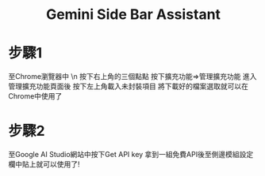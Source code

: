 <h1 align="center">Gemini Side Bar Assistant</h1>

# 步驟1
至Chrome瀏覽器中 \n
按下右上角的三個點點
按下擴充功能=>管理擴充功能
進入管理擴充功能頁面後
按下左上角載入未封裝項目
將下載好的檔案選取就可以在Chrome中使用了
# 步驟2
至Google AI Studio網站中按下Get API key
拿到一組免費API後至側邊模組設定欄中貼上就可以使用了!
